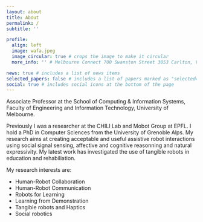 ```yaml
---
layout: about
title: About
permalink: /
subtitle: ''

profile:
  align: left
  image: wafa.jpeg
  image_circular: true # crops the image to make it circular
  more_info: '' # Melbourne Connect 700 Swanston Street 3053 Carlton, VIC, Australia

news: true # includes a list of news items
selected_papers: false # includes a list of papers marked as "selected={true}"
social: true # includes social icons at the bottom of the page
---
```


Associate Professor at the School of Computing & Information Systems, Faculty of Engineering and Information Technology, University of Melbourne.

Previously I was a researcher at the CHILI️ Lab and Mobot Group at EPFL. I hold a PhD in Computer Sciences from the University of Grenoble Alps. My research aims at creating acceptable and useful assistive robot interactions using social signal sensing, affective and cognitive reasonning and natural expressivity. My latest work has investigated the use of tangible robots in education and rehabiliation.

My research interests are: 

- Human-Robot Collaboration
- Human-Robot Communication
- Robots for Learning
- Learning from Demonstration
- Tangible robots and Haptics
- Social robotics